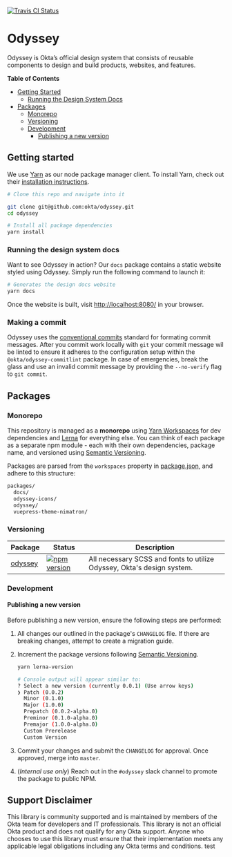 [![Travis CI Status](http://img.shields.io/travis/okta/odyssey.svg?label=travis)](https://travis-ci.org/okta/odyssey/master)

# Odyssey

Odyssey is Okta’s official design system that consists of reusable components to design and build products, websites, and features.

**Table of Contents**

<!-- TOC depthFrom:2 -->

- [Getting Started](#getting-started)
    - [Running the Design System Docs](#running-the-design-system-docs)
- [Packages](#packages)
    - [Monorepo](#monorepo)
    - [Versioning](#versioning)
    - [Development](#development)
        - [Publishing a new version](#publishing-a-new-version)

<!-- /TOC -->

## Getting started

We use [Yarn](https://github.com/yarnpkg/yarn) as our node package manager client. To install Yarn, check out their [installation instructions](https://yarnpkg.com/getting-started/install).

```bash
# Clone this repo and navigate into it

git clone git@github.com:okta/odyssey.git
cd odyssey

# Install all package dependencies
yarn install
```

### Running the design system docs

Want to see Odyssey in action? Our `docs` package contains a static website styled using Odyssey. Simply run the following command to launch it:

```bash
# Generates the design docs website
yarn docs
```

Once the website is built, visit <http://localhost:8080/> in your browser.

### Making a commit

Odyssey uses the [conventional commits](https://www.conventionalcommits.org)
standard for formating commit messages. After you commit work locally with
`git` your commit message wil be linted to ensure it adheres to the
configuration setup within the `@okta/odyssey-commitlint` package.
In case of emergencies, break the glass and use an invalid commit message
by providing the `--no-verify` flag to `git commit`.

## Packages

### Monorepo

This repository is managed as a **monorepo** using [Yarn Workspaces](https://yarnpkg.com/blog/2017/08/02/introducing-workspaces/) for dev dependencies and [Lerna](https://lernajs.io/) for everything else. You can think of each package as a separate npm module - each with their own dependencies, package name, and versioned using [Semantic Versioning](https://semver.org/).

Packages are parsed from the `workspaces` property in [package.json](package.json), and adhere to this structure:

```bash
packages/
  docs/
  odyssey-icons/
  odyssey/
  vuepress-theme-nimatron/
```

### Versioning

| Package | Status | Description |
| -------- | ----- | ------ |
| [odyssey](/packages/odyssey) | [![npm version](https://img.shields.io/npm/v/@okta/odyssey.svg?style=flat-square)](https://www.npmjs.com/package/@okta/odyssey) | All necessary SCSS and fonts to utilize Odyssey, Okta's design system. |

### Development

#### Publishing a new version

Before publishing a new version, ensure the following steps are performed:

1. All changes our outlined in the package's `CHANGELOG` file. If there are breaking changes, attempt to create a migration guide.

2. Increment the package versions following [Semantic Versioning](https://semver.org/).

    ```bash
    yarn lerna-version

    # Console output will appear similar to:
    ? Select a new version (currently 0.0.1) (Use arrow keys)
    ❯ Patch (0.0.2)
      Minor (0.1.0)
      Major (1.0.0)
      Prepatch (0.0.2-alpha.0)
      Preminor (0.1.0-alpha.0)
      Premajor (1.0.0-alpha.0)
      Custom Prerelease
      Custom Version
    ```

3. Commit your changes and submit the `CHANGELOG` for approval. Once approved, merge into `master`.

4. (*Internal use only*) Reach out in the `#odyssey` slack channel to promote the package to public NPM.

## Support Disclaimer

This library is community supported and is maintained by members of the Okta team for developers and IT professionals.
This library is not an official Okta product and does not qualify for any Okta support. Anyone who chooses to use this
library must ensure that their implementation meets any applicable legal obligations including any Okta terms and conditions.
test
